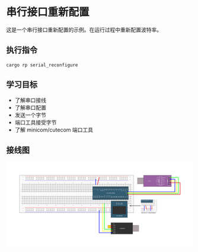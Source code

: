 # 串行接口重新配置

这是一个串行接口重新配置的示例。在运行过程中重新配置波特率。

## 执行指令

```shell
cargo rp serial_reconfigure
```

## 学习目标

- 了解串口接线
- 了解串口配置
- 发送一个字节
- 端口工具接受字节
- 了解 minicom/cutecom 端口工具

## 接线图

![](../../../images/wiring_diagram/9-1%20串口发送.jpg)
